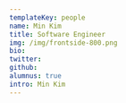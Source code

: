```yaml
---
templateKey: people
name: Min Kim
title: Software Engineer
img: /img/frontside-800.png
bio: 
twitter: 
github: 
alumnus: true
intro: Min Kim 
---
```


[comment]: # (Temporal profile for Min. I'll ask him for a bio, social media, etc)